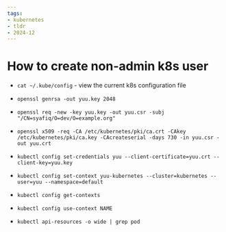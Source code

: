 ```yaml
---
tags:
- kubernetes
- tldr
- 2024-12
---
```


# How to create non-admin k8s user

- `cat ~/.kube/config` - view the current k8s configuration file

- `openssl genrsa -out yuu.key 2048`
- `openssl req -new -key yuu.key -out yuu.csr -subj "/CN=syafiq/O=dev/O=example.org"`
- `openssl x509 -req -CA /etc/kubernetes/pki/ca.crt -CAkey /etc/kubernetes/pki/ca.key -CAcreateserial -days 730 -in yuu.csr -out yuu.crt`

- `kubectl config set-credentials yuu --client-certificate=yuu.crt --client-key=yuu.key`
- `kubectl config set-context yuu-kubernetes --cluster=kubernetes --user=yuu --namespace=default`
 
- `kubectl config get-contexts`
- `kubectl config use-context NAME`
- `kubectl api-resources -o wide | grep pod`
